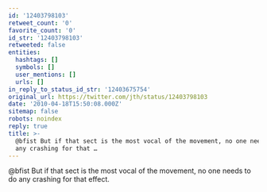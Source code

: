 ```yaml
---
id: '12403798103'
retweet_count: '0'
favorite_count: '0'
id_str: '12403798103'
retweeted: false
entities:
  hashtags: []
  symbols: []
  user_mentions: []
  urls: []
in_reply_to_status_id_str: '12403675754'
original_url: https://twitter.com/jth/status/12403798103
date: '2010-04-18T15:50:08.000Z'
sitemap: false
robots: noindex
reply: true
title: >-
  @bfist But if that sect is the most vocal of the movement, no one needs to do
  any crashing for that …
---
```


@bfist But if that sect is the most vocal of the movement, no one needs to do any crashing for that effect.